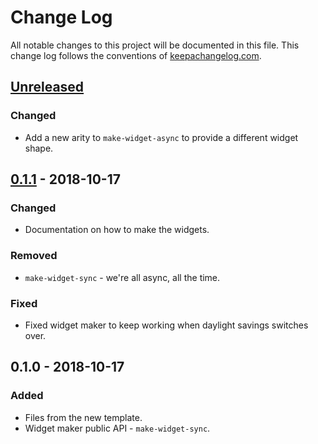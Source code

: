 # Change Log
All notable changes to this project will be documented in this file. This change log follows the conventions of [keepachangelog.com](http://keepachangelog.com/).

## [Unreleased]
### Changed
- Add a new arity to `make-widget-async` to provide a different widget shape.

## [0.1.1] - 2018-10-17
### Changed
- Documentation on how to make the widgets.

### Removed
- `make-widget-sync` - we're all async, all the time.

### Fixed
- Fixed widget maker to keep working when daylight savings switches over.

## 0.1.0 - 2018-10-17
### Added
- Files from the new template.
- Widget maker public API - `make-widget-sync`.

[Unreleased]: https://github.com/your-name/clojure-mysql-template/compare/0.1.1...HEAD
[0.1.1]: https://github.com/your-name/clojure-mysql-template/compare/0.1.0...0.1.1
